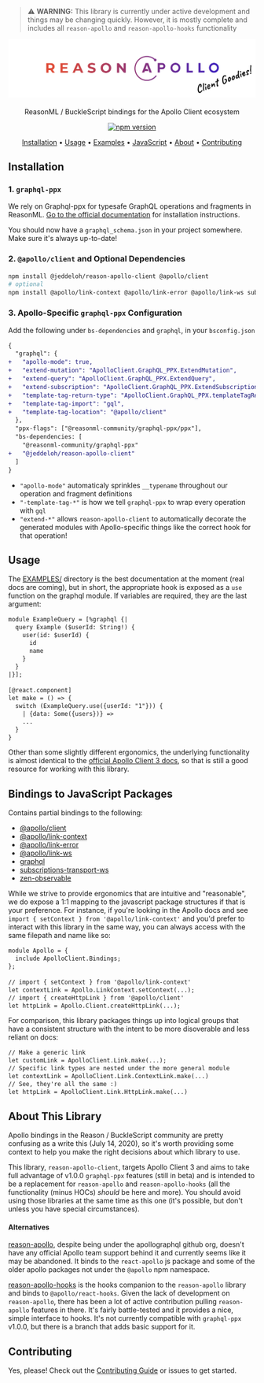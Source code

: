 > ⚠️ **WARNING:** This library is currently under active development and things may be changing quickly. However, it is mostly complete and includes all `reason-apollo` and `reason-apollo-hooks` functionality

<p align="center">
    <img src="assets/logo-v1.png" alt="Logo">
  	<br><br>
    ReasonML / BuckleScript bindings for the Apollo Client ecosystem
</p>

<p align="center">
  <a href="https://www.npmjs.com/package/@jeddeloh/reason-apollo-client">
    <img src="https://badge.fury.io/js/%40jeddeloh%2Freason-apollo-client.svg" alt="npm version" />
  </a>
</p>

<p align="center">
  <a href="#installation">Installation</a> •
  <a href="#usage">Usage</a> •
  <a href="EXAMPLES/src">Examples</a> •
  <a href="#bindings-to-javascript-packages"> JavaScript</a> •
  <a href="#about-this-library">About</a> •
  <a href="#contributing">Contributing</a>
</p>

## Installation

### 1. `graphql-ppx`

We rely on Graphql-ppx for typesafe GraphQL operations and fragments in ReasonML. [Go to the official documentation](https://beta.graphql-ppx.com) for installation instructions.

You should now have a `graphql_schema.json` in your project somewhere. Make sure it's always up-to-date!

### 2. `@apollo/client` and Optional Dependencies

```sh
npm install @jeddeloh/reason-apollo-client @apollo/client
# optional
npm install @apollo/link-context @apollo/link-error @apollo/link-ws subscriptions-transport-ws
```

### 3. Apollo-Specific `graphql-ppx` Configuration

Add the following under `bs-dependencies` and `graphql`, in your `bsconfig.json`

```diff
{
  "graphql": {
+   "apollo-mode": true,
+   "extend-mutation": "ApolloClient.GraphQL_PPX.ExtendMutation",
+   "extend-query": "ApolloClient.GraphQL_PPX.ExtendQuery",
+   "extend-subscription": "ApolloClient.GraphQL_PPX.ExtendSubscription",
+   "template-tag-return-type": "ApolloClient.GraphQL_PPX.templateTagReturnType",
+   "template-tag-import": "gql",
+   "template-tag-location": "@apollo/client"
  },
  "ppx-flags": ["@reasonml-community/graphql-ppx/ppx"],
  "bs-dependencies: [
    "@reasonml-community/graphql-ppx"
+   "@jeddeloh/reason-apollo-client"
  ]
}
```

- `"apollo-mode"` automaticaly sprinkles `__typename` throughout our operation and fragment definitions
- `"-template-tag-*"` is how we tell `graphql-ppx` to wrap every operation with `gql`
- `"extend-*"` allows `reason-apollo-client` to automatically decorate the generated modules with Apollo-specific things like the correct hook for that operation!

## Usage

The [EXAMPLES/](https://github.com/jeddeloh/reason-apollo-client/tree/master/EXAMPLES) directory is the best documentation at the moment (real docs are coming), but in short, the appropriate hook is exposed as a `use` function on the graphql module. If variables are required, they are the last argument:

```reason
module ExampleQuery = [%graphql {|
  query Example ($userId: String!) {
    user(id: $userId) {
      id
      name
    }
  }
|}];

[@react.component]
let make = () => {
  switch (ExampleQuery.use({userId: "1"})) {
    | {data: Some({users})} =>
    ...
  }
}
```

Other than some slightly different ergonomics, the underlying functionality is almost identical to the [official Apollo Client 3 docs](https://www.apollographql.com/docs/react/v3.0-beta/get-started/), so that is still a good resource for working with this library.

## Bindings to JavaScript Packages

Contains partial bindings to the following:

- [@apollo/client](https://github.com/apollographql/apollo-client)
- [@apollo/link-context](https://github.com/apollographql/apollo-link)
- [@apollo/link-error](https://github.com/apollographql/apollo-link)
- [@apollo/link-ws](https://github.com/apollographql/apollo-link)
- [graphql](https://github.com/graphql/graphql-js)
- [subscriptions-transport-ws](https://github.com/apollographql/subscriptions-transport-ws)
- [zen-observable](https://github.com/zenparsing/zen-observable)

While we strive to provide ergonomics that are intuitive and "reasonable", we do expose a 1:1 mapping to the javascript package structures if that is your preference. For instance, if you're looking in the Apollo docs and see `import { setContext } from '@apollo/link-context'` and you'd prefer to interact with this library in the same way, you can always access with the same filepath and name like so:

```reason
module Apollo = {
  include ApolloClient.Bindings;
};

// import { setContext } from '@apollo/link-context'
let contextLink = Apollo.LinkContext.setContext(...);
// import { createHttpLink } from '@apollo/client'
let httpLink = Apollo.Client.createHttpLink(...);
```

For comparison, this library packages things up into logical groups that have a consistent structure with the intent to be more disoverable and less reliant on docs:

```reason
// Make a generic link
let customLink = ApolloClient.Link.make(...);
// Specific link types are nested under the more general module
let contextLink = ApolloClient.Link.ContextLink.make(...)
// See, they're all the same :)
let httpLink = ApolloClient.Link.HttpLink.make(...)
```

## About This Library

Apollo bindings in the Reason / BuckleScript community are pretty confusing as a write this (July 14, 2020), so it's worth providing some context to help you make the right decisions about which library to use.

This library, `reason-apollo-client`, targets Apollo Client 3 and aims to take full advantage of v1.0.0 `graphql-ppx` features (still in beta) and is intended to be a replacement for `reason-apollo` and `reason-apollo-hooks` (all the functionality (minus HOCs) _should_ be here and more). You should avoid using those libraries at the same time as this one (it's possible, but don't unless you have special circumstances).

#### Alternatives

[reason-apollo](https://github.com/apollographql/reason-apollo), despite being under the apollographql github org, doesn't have any official Apollo team support behind it and currently seems like it may be abandoned. It binds to the `react-apollo` js package and some of the older apollo packages not under the `@apollo` npm namespace.

[reason-apollo-hooks](https://github.com/reasonml-community/reason-apollo-hooks) is the hooks companion to the `reason-apollo` library and binds to `@apollo/react-hooks`. Given the lack of development on `reason-apollo`, there has been a lot of active contribution pulling `reason-apollo` features in there. It's fairly battle-tested and it provides a nice, simple interface to hooks. It's not currently compatible with `graphql-ppx` v1.0.0, but there is a branch that adds basic support for it.

## Contributing

Yes, please! Check out the [Contributing Guide](CONTRIBUTING.md) or issues to get started.
